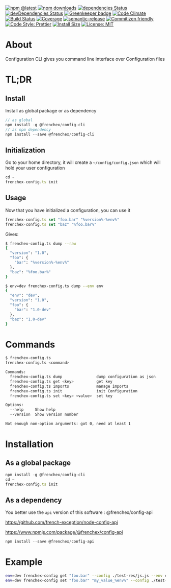 [![npm @latest](https://img.shields.io/npm/v/@frenchex/config-cli)](https://www.npmjs.com/package/@frenchex/config-cli)
[![npm downloads](https://img.shields.io/npm/dt/@frenchex/config-cli)](https://www.npmjs.com/package/@frenchex/config-cli)
[![dependencies Status](https://david-dm.org/french-exception/node-config-cli/status.svg)](https://david-dm.org/french-exception/node-config-cli)
[![devDependencies Status](https://david-dm.org/french-exception/node-config-cli/dev-status.svg)](https://david-dm.org/french-exception/node-config-cli?type=dev)
[![Greenkeeper badge](https://badges.greenkeeper.io/jdalrymple/node-gitlab.svg)](https://greenkeeper.io/)
[![Code Climate](https://codeclimate.com/github/french-exception/node-config-cli/badges/gpa.svg)](https://codeclimate.com/github/jdalrymple/node-gitlab)
[![Build Status](https://img.shields.io/travis/jdalrymple/node-gitlab/master.svg)](https://travis-ci.org/jdalrymple/node-gitlab)
[![Coverage](https://img.shields.io/codecov/c/github/jdalrymple/node-gitlab/master.svg)](https://codecov.io/gh/jdalrymple/node-gitlab)
[![semantic-release](https://img.shields.io/badge/%20%20%F0%9F%93%A6%F0%9F%9A%80-semantic--release-e10079.svg)](https://github.com/semantic-release/semantic-release)
[![Commitizen friendly](https://img.shields.io/badge/commitizen-friendly-brightgreen.svg)](http://commitizen.github.io/cz-cli/)
[![Code Style: Prettier](https://img.shields.io/badge/code%20style-prettier-ff69b4.svg)](https://img.shields.io/badge/code%20style-prettier-ff69b4.svg)
[![Install Size](https://packagephobia.now.sh/badge?p=gitlab)](https://packagephobia.now.sh/result?p=gitlab)
[![License: MIT](https://img.shields.io/badge/License-MIT-yellow.svg)](https://github.com/jdalrymple/node-gitlab/blob/master/LICENSE.md)

# About

Configuration CLI gives you command line interface over Configuration files

# TL;DR
## Install
Install as global package or as dependency
```typescript
// as global
npm install -g @frenchex/config-cli 
// as npm dependency
npm install --save @frenchex/config-cli 
```

## Initialization
Go to your home directory, it will create a ```~/config/config.json``` which will hold your user configuration
```typescript
cd ~
frenchex-config.ts init
```

## Usage
Now that you have initialized a configuration, you can use it
```typescript
frenchex-config.ts set "foo.bar" "%version%-%env%"
frenchex-config.ts set "baz" "%foo.bar%"
```

Gives:

```bash
$ frenchex-config.ts dump --raw
{
  "version": "1.0",
  "foo": {
    "bar": "%version%-%env%"
  },
  "baz": "%foo.bar%"
}

```

```bash
$ env=dev frenchex-config.ts dump --env env
{
  "env": "dev",
  "version": "1.0",
  "foo": {
    "bar": "1.0-dev"
  },
  "baz": "1.0-dev"
}

```

# Commands
```bash
$ frenchex-config.ts
frenchex-config.ts <command>

Commands:
  frenchex-config.ts dump               dump configuration as json
  frenchex-config.ts get <key>          get key
  frenchex-config.ts imports            manage imports
  frenchex-config.ts init               init Configuration
  frenchex-config.ts set <key> <value>  set key

Options:
  --help     Show help                                                 [boolean]
  --version  Show version number                                       [boolean]

Not enough non-option arguments: got 0, need at least 1
```
# Installation

## As a global package
```typescript
npm install -g @frenchex/config-cli
cd ~
frenchex-config.ts init
```

## As a dependency

You better use the ```api``` version of this software : @frenchex/config-api

https://github.com/french-exception/node-config-api

https://www.npmjs.com/package/@frenchex/config-api

```typescript
npm install --save @frenchex/config-api
```


# Example

```bash
env=dev frenchex-config get "foo.bar" --config ./test-res/js.js --env env
env=dev frenchex-config set "foo.bar" "my_value_%env%" --config ./test-res/js.js --env env
```
